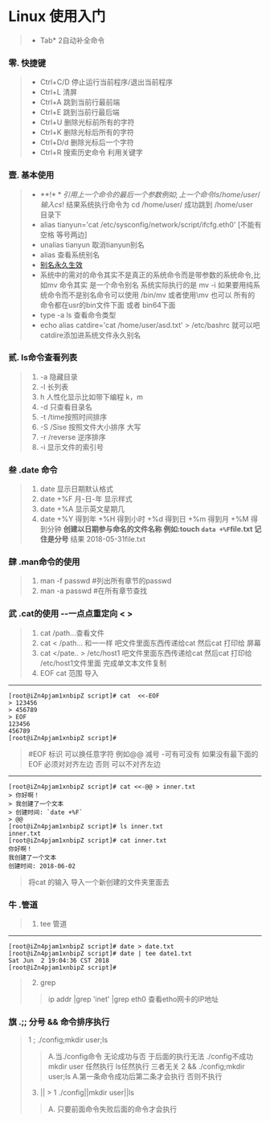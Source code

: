 Linux 使用入门
====
> * Tab* 2自动补全命令
### 零. 快捷键
> * Ctrl+C/D 停止运行当前程序/退出当前程序
> * Ctrl+L 清屏
> * Ctrl+A 跳到当前行最前端
> * Ctrl+E 跳到当前行最后端
> * Ctrl+U 删除光标前所有的字符
> * Ctrl+K 删除光标后所有的字符
> * Ctrl+D/d 删除光标后一个字符
> * Ctrl+R 搜索历史命令 利用关键字
### 壹. 基本使用
> * **!$** 引用上一个命令的最后一个参数 例如; 上一个命令 ls /home/user/ 输入 cs !$ 结果系统执行命令为 cd /home/user/ 成功跳到 /home/user 目录下
> * alias tianyun='cat /etc/sysconfig/network/script/ifcfg.eth0' [不能有空格 等号两边]
> * unalias tianyun 取消tianyun别名
> * alias 查看系统别名
> * [别名永久生效](https://blog.csdn.net/u013521296/article/details/77898908)
> * 系统中的需对的命令其实不是真正的系统命令而是带参数的系统命令,比如mv 命令其实 是一个命令别名 系统实际执行的是 mv -i 如果要用纯系统命令而不是别名命令可以使用 /bin/mv 或者使用\mv 也可以 所有的命令都在usr的bin文件下面 或者 bin64下面
> * type -a ls 查看命令类型
> * echo  alias catdire='cat /home/user/asd.txt' > /etc/bashrc 就可以吧catdire添加进系统文件永久别名
### 贰. ls命令查看列表
> 1. -a 隐藏目录
> 2. -l 长列表
> 3. h 人性化显示比如带下编程 k，m
> 4. -d 只查看目录名
> 5. -t  /time按照时间排序
> 6. -S /Sise 按照文件大小排序 大写
> 7. -r /reverse 逆序排序
> 8. -i 显示文件的索引号
### 叁 .date 命令
> 1. date 显示日期默认格式  
> 2. date +%F 月-日-年 显示样式
> 3. date +%A 显示英文星期几
> 4. date +%Y 得到年 +%H 得到小时 +%d 得到日 +%m 得到月 +%M 得到分钟
> **创建以日期参与命名的文件名称  例如:touch `data +%F`file.txt 记住是分号** 结果 2018-05-31file.txt
### 肆 .man命令的使用
> 1. man -f passwd #列出所有章节的passwd  
> 2. man -a passwd #在所有章节查找
### 武 .cat的使用 --一点点重定向 < >
> 1. cat /path...查看文件
> 2. cat < /path... 和一一样 吧文件里面东西传递给cat  然后cat 打印给 屏幕
> 3. cat </pate.. > /etc/host1 吧文件里面东西传递给cat 然后cat 打印给 /etc/host1文件里面  完成单文本文件复制
> 4. EOF cat 范围 导入
----
``` Shell
[root@iZn4pjam1xnbipZ script]# cat  <<-EOF
> 123456
> 456789
> EOF
123456
456789
[root@iZn4pjam1xnbipZ script]# 
```
> #EOF 标识  可以换任意字符 例如@@ 减号 -可有可没有 如果没有最下面的EOF 必须对对齐左边 否则 可以不对齐左边
----
``` Shell
[root@iZn4pjam1xnbipZ script]# cat <<-@@ > inner.txt
> 你好啊！
> 我创建了一个文本
> 创建时间: `date +%F`
> @@
[root@iZn4pjam1xnbipZ script]# ls inner.txt 
inner.txt
[root@iZn4pjam1xnbipZ script]# cat inner.txt 
你好啊！
我创建了一个文本
创建时间: 2018-06-02
```
> 将cat 的输入 导入一个新创建的文件夹里面去

### 牛 .管道
> 1. tee 管道 
----
``` Shell
[root@iZn4pjam1xnbipZ script]# date > date.txt
[root@iZn4pjam1xnbipZ script]# date | tee date1.txt
Sat Jun  2 19:04:36 CST 2018
[root@iZn4pjam1xnbipZ script]# 
```
> 2. grep
>> ip addr |grep 'inet' |grep eth0 查看etho网卡的IP地址
### 旗 .;; 分号 && 命令排序执行
> 1 ; ./config;mkdir user;ls 
>> A.当./config命令 无论成功与否 于后面的执行无法   ./config不成功 mkdir user 任然执行 ls任然执行 三者无关
> 2 && ./config;mkdir user;ls 
>> A.第一条命令成功后第二条才会执行  否则不执行  
> 3. || > 1 ./config||mkdir user||ls 
>> A. 只要前面命令失败后面的命令才会执行
